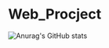 # Web_Procject

![Anurag's GitHub stats](https://github-readme-stats.vercel.app/api?username=JungHoonKim-KR&show_icons=true&theme=radical)
